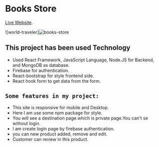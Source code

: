 # Books Store

[Live Website](https://books-store-4c693.web.app/).

![world-traveler]![books-store](https://user-images.githubusercontent.com/76926399/116672343-e45dc700-a9c3-11eb-8af4-d8bd172bbf44.png)

## This project has been used Technology

* Used React Framework, JavaScript Language, Node.JS for Backend, and MongoDB as database.
* Firebase for authentication.
* React-bootstrap for style frontend side.
* React hook form to get data from the form.

## `Some features in my project:`

* This site is responsive for mobile and Desktop.
* Here I am use some npm package for style.
* You will see a destination page.which is private page.You can't se without login.
* I am create login page by firebase authentication.
* you can new product added, remove and edit.
* Customer can review in this product.